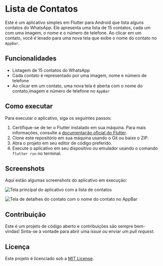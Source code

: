 # Lista de Contatos

Este é um aplicativo simples em Flutter para Android que lista alguns contatos do WhatsApp. Ele apresenta uma lista de 15 contatos, cada um com uma imagem, o nome e o número de telefone. Ao clicar em um contato, você é levado para uma nova tela que exibe o nome do contato no `AppBar`.

## Funcionalidades

- Listagem de 15 contatos do WhatsApp
- Cada contato é representado por uma imagem, nome e número de telefone
- Ao clicar em um contato, uma nova tela é aberta com o nome do contato,imagem e número de telefone  no `AppBar`

## Como executar

Para executar o aplicativo, siga os seguintes passos:

1. Certifique-se de ter o Flutter instalado em sua máquina. Para mais informações, consulte a [documentação oficial do Flutter](https://flutter.dev/docs/get-started/install).
2. Clone este repositório em sua máquina usando o Git ou baixe o ZIP.
3. Abra o projeto em seu editor de código preferido.
4. Execute o aplicativo em seu dispositivo ou emulador usando o comando `flutter run` no terminal.

## Screenshots

Aqui estão algumas screenshots do aplicativo em execução:

![Tela principal do aplicativo com a lista de contatos](screenshots/imagem1.png)

![Tela de detalhes do contato com o nome do contato no AppBar](screenshots/imagem2.png)

## Contribuição

Este é um projeto de código aberto e contribuições são sempre bem-vindas! Sinta-se à vontade para abrir uma _issue_ ou enviar um _pull request_.

## Licença

Este projeto é licenciado sob a [MIT License](LICENSE).
